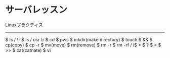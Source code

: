 # サーバレッスン
Linuxプラクティス
___________________

$ ls / \r
$ ls / usr \r
$ cd 
$ pws
$ mkdir(make directory)
$ touch
$ &&
$ cp(copy)
$ cp -r
$ mv(move)
$ rm(remove)
$ rm -r
$ rm -rf /
i$ *
$ ?
$ >
$ >>
$ cat(catnate)
$ vi
  
